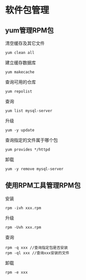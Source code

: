 # 软件包管理

## yum管理RPM包

清空缓存及其它文件
```
yum clean all
```
建立缓存数据库
```
yum makecache
```
查询可用的仓库
```
yum repolist
```
查询
```
yum list mysql-server
```
升级
```
yum -y update
```
查询指定的文件属于哪个包
```
yum provides */httpd
```
卸载
```
yum -y remove mysql-server
```
## 使用RPM工具管理RPM包
安装
```
rpm -ivh xxx.rpm
```
升级
```
rpm -Uvh xxx.rpm
```
查询
```
rpm -q xxx //查询指定包是否安装
rpm -ql xxx //查询xxx安装的文件
```
卸载
```
rpm -e xxx
```
